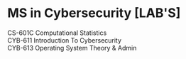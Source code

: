 # MS in Cybersecurity [LAB'S]

CS-601C Computational Statistics <br>
CYB-611 Introduction To Cybersecurity <br>
CYB-613 Operating System Theory & Admin

